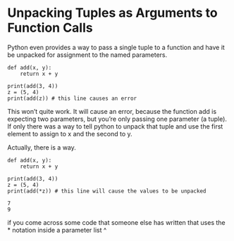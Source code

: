 # Unpacking Tuples as Arguments to Function Calls

Python even provides a way to pass a single tuple to a function and have it be unpacked for assignment to the named parameters.
```
def add(x, y):
    return x + y

print(add(3, 4))
z = (5, 4)
print(add(z)) # this line causes an error
```
This won’t quite work. It will cause an error, because the function add is expecting two parameters, but you’re only passing one parameter (a tuple). If only there was a way to tell python to unpack that tuple and use the first element to assign to x and the second to y.

Actually, there is a way.
```
def add(x, y):
    return x + y

print(add(3, 4))
z = (5, 4)
print(add(*z)) # this line will cause the values to be unpacked

7
9
```
if you come across some code that someone else has written that uses the * notation inside a parameter list ^
